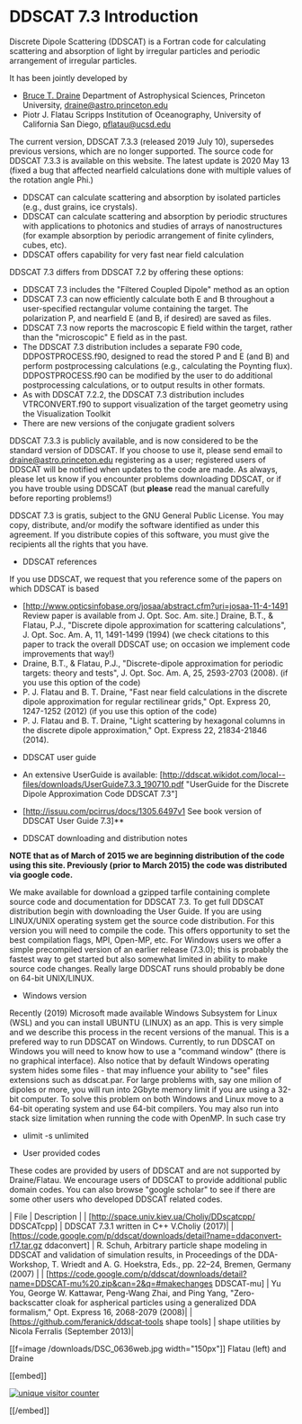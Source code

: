# DDSCAT 7.3 Introduction

Discrete Dipole Scattering (DDSCAT) is a Fortran code for calculating scattering and absorption of light by irregular particles and periodic arrangement of irregular particles.

It has been jointly developed by 
* [Bruce T. Draine](http://en.wikipedia.org/wiki/Bruce_T._Draine) Department of Astrophysical Sciences, Princeton University, draine@astro.princeton.edu
* Piotr J. Flatau Scripps Institution of Oceanography, University of California San Diego, pflatau@ucsd.edu  

The current version, DDSCAT 7.3.3 (released 2019 July 10), supersedes previous versions, which are no longer supported.
The source code for DDSCAT 7.3.3 is available on this website.  The latest update is 2020 May 13 (fixed a bug that affected nearfield calculations done with multiple values of the rotation angle Phi.)

* DDSCAT can calculate scattering and absorption by isolated particles (e.g., dust grains, ice crystals). 
* DDSCAT can calculate scattering and absorption by periodic structures with applications to photonics and studies of arrays of nanostructures (for example absorption by periodic arrangement of finite cylinders, cubes, etc). 
* DDSCAT offers capability for very fast near field calculation

DDSCAT 7.3 differs from DDSCAT 7.2 by offering these options: 

* DDSCAT 7.3 includes the "Filtered Coupled Dipole" method as an option
* DDSCAT 7.3 can now efficiently calculate both E and B throughout a user-specified rectangular volume containing the target.  The polarization P, and nearfield E (and B, if desired) are saved as files.
* DDSCAT 7.3 now reports the macroscopic E field within the target, rather than the "microscopic" E field as in the past.
*  The DDSCAT 7.3 distribution includes a separate F90 code, DDPOSTPROCESS.f90, designed to read the stored P and E (and B) and perform postprocessing calculations (e.g., calculating the Poynting flux).  DDPOSTPROCESS.f90 can be modified by the user to do additional postprocessing calculations, or to output results in other formats.
* As with DDSCAT 7.2.2, the DDSCAT 7.3 distribution includes VTRCONVERT.f90 to support visualization of the target geometry using the Visualization Toolkit
* There are new versions of the conjugate gradient solvers

DDSCAT 7.3.3 is publicly available, and is now considered to be the standard version of DDSCAT. If you choose to use it, please send email to draine@astro.princeton.edu  registering as a user; registered users of DDSCAT will be notified when updates to the code are made. As always, please let us know if you encounter problems downloading DDSCAT, or if you have trouble using DDSCAT (but **please** read the manual carefully before reporting problems!) 

DDSCAT 7.3 is gratis, subject to the GNU General Public License.  You may copy, distribute, and/or modify the software identified as under this agreement.  If you distribute copies of this software, you must give the recipients all the rights that you have. 


+ DDSCAT references

If you use DDSCAT, we request that you reference some of the papers on which DDSCAT is based
* [http://www.opticsinfobase.org/josaa/abstract.cfm?uri=josaa-11-4-1491 Review paper is available from J. Opt. Soc. Am. site.] Draine, B.T., & Flatau, P.J., "Discrete dipole approximation for scattering calculations", J. Opt. Soc. Am. A, 11, 1491-1499 (1994) (we check citations to this paper to track the overall DDSCAT use; on occasion we implement code improvements that way!)
* Draine, B.T., & Flatau, P.J., "Discrete-dipole approximation for periodic targets: theory and tests", J. Opt. Soc. Am. A, 25, 2593-2703 (2008). (if you use this option of the code)
* P. J. Flatau and B. T. Draine, "Fast near field calculations in the discrete dipole approximation for regular rectilinear grids," Opt. Express 20, 1247-1252 (2012) (if you use this option of the code)
* P. J. Flatau and B. T. Draine, "Light scattering by hexagonal columns in the discrete dipole approximation," Opt. Express  22, 21834-21846 (2014).



+ DDSCAT user guide
* An extensive UserGuide is available: [http://ddscat.wikidot.com/local--files/downloads/UserGuide7.3.3_190710.pdf "UserGuide for the Discrete Dipole Approximation Code DDSCAT 7.3"]

* [http://issuu.com/pcirrus/docs/1305.6497v1 See book version of DDSCAT User Guide 7.3]**


+ DDSCAT downloading and distribution notes

**NOTE that as of March of 2015 we are beginning distribution of the code using this site. Previously (prior to March 2015) the code was distributed via google code.**

We make available for download a gzipped tarfile containing complete source code and documentation for DDSCAT 7.3. To get full DDSCAT distribution begin with downloading the User Guide. If you are using LINUX/UNIX operating system get the source code distribution. For this version you will need to compile the code. This offers opportunity to set the best compilation flags, MPI, Open-MP, etc. For Windows users we offer a simple precompiled version of an earlier release (7.3.0); this is probably the fastest way to get started but also somewhat limited in ability to make source code changes. Really large DDSCAT runs should probably be done on 64-bit UNIX/LINUX.


+ Windows version

Recently (2019) Microsoft made available Windows Subsystem for Linux (WSL) and you can install UBUNTU (LINUX) as an app. This is very simple and we describe this process in the recent versions of the manual. This is a prefered way to run DDSCAT on Windows. Currently, to run DDSCAT on Windows you will need to know how to use a "command window" (there is no graphical interface).  Also notice that by default Windows operating system hides some files - that may influence your ability to "see" files extensions such as ddscat.par. For large problems with, say one milion of dipoles or more, you will run into 2Gbyte memory limit if you are using a 32-bit computer. To solve this problem on both Windows and Linux move to a 64-bit operating system and use 64-bit compilers. You may also run into stack size limitation when running the code with OpenMP. In such case try
 * ulimit -s unlimited


+ User provided codes

These codes are provided by users of DDSCAT and are not supported by Draine/Flatau.  We encourage  users of DDSCAT to provide additional public domain codes. You can also browse "google scholar" to see if there are some other users who developed DDSCAT related codes.

| File | Description | 
| [http://space.univ.kiev.ua/Choliy/DDscatcpp/  DDSCATcpp] | DDSCAT 7.3.1 written in C++  V.Choliy (2017)|
| [https://code.google.com/p/ddscat/downloads/detail?name=ddaconvert-r17.tar.gz ddaconvert] | R. Schuh, Arbitrary particle shape modeling in DDSCAT and validation of simulation results, in Proceedings of the DDA-Workshop, T. Wriedt and A. G. Hoekstra, Eds., pp. 22–24, Bremen, Germany (2007) |
| [https://code.google.com/p/ddscat/downloads/detail?name=DDSCAT-mu%20.zip&can=2&q=#makechanges DDSCAT-mu] | Yu You, George W. Kattawar, Peng-Wang Zhai, and Ping Yang, "Zero-backscatter cloak for aspherical particles using a generalized DDA formalism," Opt. Express 16, 2068-2079 (2008)|
| [https://github.com/feranick/ddscat-tools shape tools] | shape utilities by Nicola Ferralis (September 2013)|


[[f=image /downloads/DSC_0636web.jpg width="150px"]] Flatau (left) and Draine

[[embed]]
<!-- Start of StatCounter Code -->
<script type="text/javascript">
var sc_project=3446612; 
var sc_invisible=0; 
var sc_partition=38; 
var sc_security="f40e50df"; 
</script>

<script type="text/javascript" src="http://www.statcounter.com/counter/counter_xhtml.js"></script><noscript><div class="statcounter"><a href="http://www.statcounter.com/" target="_blank"><img class="statcounter" src="http://c39.statcounter.com/3446612/0/f40e50df/0/" alt="unique visitor counter" ></a></div></noscript>
<!-- End of StatCounter Code -->
[[/embed]]

